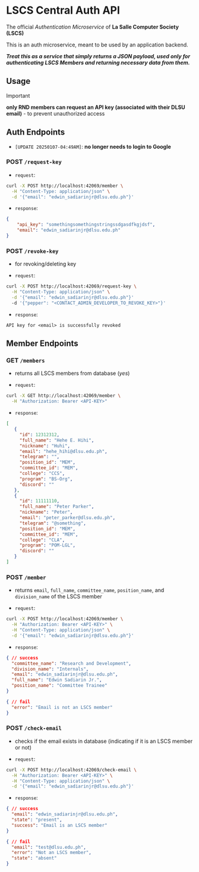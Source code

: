 # LSCS Central Auth API

The official *Authentication Microservice* of **La Salle Computer Society (LSCS)**

This is an auth microservice, meant to be used by an application backend.

_**Treat this as a service that simply returns a JSON payload, used only for authenticating LSCS Members and returning necessary data from them.**_

## Usage

> [!IMPORTANT]
> **only RND members can request an API key (associated with their DLSU email)** - to prevent unauthorized access


## Auth Endpoints

- `[UPDATE 20250107-04:49AM]`: **no longer needs to login to Google**

### POST `/request-key`

- `request`:
```bash
curl -X POST http://localhost:42069/member \
  -H "Content-Type: application/json" \
  -d '{"email": "edwin_sadiarinjr@dlsu.edu.ph"}'
```

- `response`:
```json
{
    "api_key": "somethingsomethingstringssdgasdfkgjdsf",
    "email": "edwin_sadiarinjr@dlsu.edu.ph"
}
```

### POST `/revoke-key`

- for revoking/deleting key

- `request`:
```bash
curl -X POST http://localhost:42069/request-key \
  -H "Content-Type: application/json" \
  -d '{"email": "edwin_sadiarinjr@dlsu.edu.ph"}'
  -d '{"pepper": "<CONTACT_ADMIN_DEVELOPER_TO_REVOKE_KEY>"}'
```

- `response`:
```
API key for <email> is successfully revoked
```


## Member Endpoints

### GET `/members`

- returns all LSCS members from database (*yes*)

- `request`:
```bash
curl -X GET http://localhost:42069/member \
  -H "Authorization: Bearer <API-KEY>"
```

- `response`:
```json
[
   {
     "id": 12312312,
     "full_name": "Hehe E. Hihi",
     "nickname": "Huhi",
     "email": "hehe_hihi@dlsu.edu.ph",
     "telegram": "",
     "position_id": "MEM",
     "committee_id": "MEM",
     "college": "CCS",
     "program": "BS-Org",
     "discord": ""
   },
   {
     "id": 11111110,
     "full_name": "Peter Parker",
     "nickname": "Peter",
     "email": "peter_parker@dlsu.edu.ph",
     "telegram": "@something",
     "position_id": "MEM",
     "committee_id": "MEM",
     "college": "CLA",
     "program": "POM-LGL",
     "discord": ""
   }
]
```

### POST `/member`

- returns `email`, `full_name`, `committee_name`, `position_name`, and `division_name` of the LSCS member 

- `request`:
```bash
curl -X POST http://localhost:42069/member \
  -H "Authorization: Bearer <API-KEY>" \
  -H "Content-Type: application/json" \
  -d '{"email": "edwin_sadiarinjr@dlsu.edu.ph"}'
```

- `response`:
```json
{ // success
  "committee_name": "Research and Development",
  "division_name": "Internals",
  "email": "edwin_sadiarinjr@dlsu.edu.ph",
  "full_name": "Edwin Sadiarin Jr.",
  "position_name": "Committee Trainee"
}

{ // fail
  "error": "Email is not an LSCS member"
}
```

### POST `/check-email`

- checks if the email exists in database (indicating if it is an LSCS member or not)

- `request`:
```bash
curl -X POST http://localhost:42069/check-email \
  -H "Authorization: Bearer <API-KEY>" \
  -H "Content-Type: application/json" \
  -d '{"email": "edwin_sadiarinjr@dlsu.edu.ph"}'
```

- `response`:
```json
{ // success
  "email": "edwin_sadiarinjr@dlsu.edu.ph",
  "state": "present",
  "success": "Email is an LSCS member"
}

{ // fail
  "email": "test@dlsu.edu.ph",
  "error": "Not an LSCS member",
  "state": "absent"
}
```
